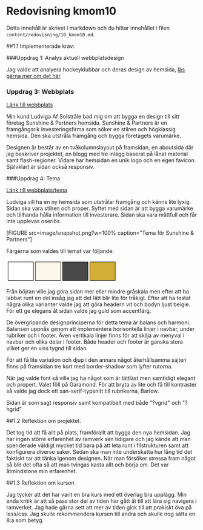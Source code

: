 ---
---
Redovisning kmom10
=========================

Detta innehåll är skrivet i markdown och du hittar innehållet i filen `content/redovisning/10_kmom10.md`.

##1.1 Implementerade krav:

###Uppdrag 1:  Analys aktuell webbplatsdesign

Jag valde att analyera hockeyklubbar och deras design av hemsida, [läs gärna mer om det här](rapport/webbplatsdesign)

### Uppdrag 3: Webbplats

[Länk till webbplats](http://www.student.bth.se/~cahl19/dbwebb-kurser/design/me/proj/htdocs/)

Min kund Ludviga Af Solstråle bad mig om att bygga en design till sitt företag Sunshine & Partners hemsida. Sunshine & Partners är en framgångsrik investeringsfirma som söker en stilren och högklassig hemsida. Den ska utstråla framgång och bygga företagets varumärke.

Designen är består av en tvåkolumnslayout på framsidan, en aboutsida där jag beskriver projektet, en blogg med tre inlägg baserat på lånat material samt flash-regioner. Vidare har hemsidan en unik logo och en egen favicon. Självklart är sidan också responsiv.

###Uppdrag 4: Tema

[Länk till webbplats/tema](http://www.student.bth.se/~cahl19/dbwebb-kurser/design/me/proj/htdocs/)

Ludviga vill ha en ny hemsida som utstrålar framgång och känns lite lyxig. Sidan ska vara stilren och proper. Syftet med sidan är att bygga varumärke och tillhanda hålla information till investerare. Sidan ska vara måttfull och får inte upplevas oseriös.

[FIGURE src=image/snapshot.png?w=100% caption="Tema för Sunshine & Partners"]

Färgerna som valdes till temat var följande:

<table style="border-spacing: 4px; border-collapse: separate;">
    <tbody>
        <tr>
            <td style="height: 50px; width: 50px; background-color: #fff; border: 1px solid black"></td>
            <td style="height: 50px; width: 50px; background-color: #faf6e9; border: 1px solid black"></td>
            <td style="height: 50px; width: 50px; background-color: #494949; border: 1px solid black"></td>
            <td style="height: 50px; width: 50px; background-color: #d4af37; border: 1px solid black"></td>
        </tr>
    </tbody>
</table>

Från böjran ville jag göra sidan mer eller mindre gråskala men efter att ha labbat runt en del insåg jag att det lätt blir lite för tråkigt. Efter att ha testat några olika varianter valde jag att göra headern vit och bodyn ljust beigie. För ett ge elegans åt sidan valde jag guld som accentfärg.

De övergripande designprinciperna för detta tema är balans och harmoni. Balansen uppnås genom att implementera horisontella linjer i navbar, under rubriker och i footer. Även vertikala linjer finns för att skilja av menyval i navbar och olika delar i footer. Både header och footer är ganska stora vilket ger en viss tygnd till sidan.

För att få lite variation och djup i den annars något återhållsamma sajten finns på framsidan tre kort med border-shadow som lyfter rutorna.

När jag valde font så ville jag ha något som är lättläst men samtidigt elegant och propert. Valet föll på Garamond. För att bryta av lite och få till kontraster så valde jag dock ett san-serif-typsnitt till rubrikerna, Barlow.

Sidan är som sagt responsiv samt kompatibelt med både "?vgrid" och "?hgrid"

##1.2 Reflektion om projektet.

Det tog tid att få allt på plats, framförallt att bygga den nya hemsidan. Jag har ingen större erfarenhet av ramverk sen tidigare och jag kände att man spenderade väldigt mycket tid bara på att leta runt i filstrukturen samt att konfigurera diverse saker. Sedan ska man inte underskatta hur lång tid det faktiskt tar att tänka igenom designen. När man försöker stressa fram något så blir det ofta så att man tvingas kasta allt och börja om. Det var åtmindstone min erfarenhet.

##1.3 Reflektion om kursen

Jag tycker att det har varit en bra kurs med ett överlag bra upplägg. Min enda kritik är att så pass stor del av tiden har gått åt till att lära sig navigera i ramverket. Jag hade gärna sett att mer av tiden gick till att prakiskt öva på less/css. Jag skulle rekommendera kursen till andra och skulle nog sätta en 8:a som betyg.
